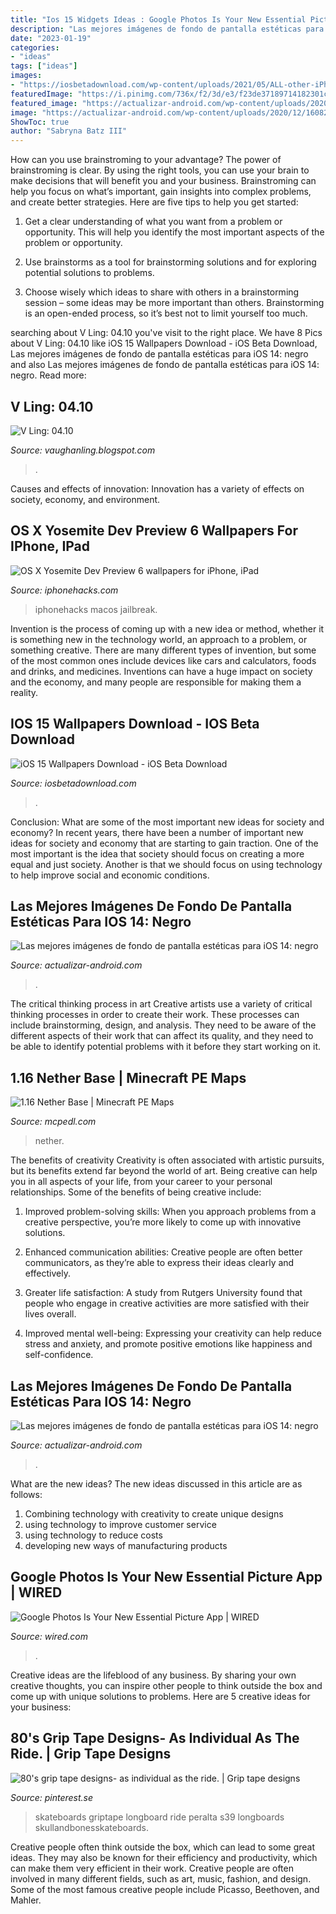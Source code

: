 ```yaml
---
title: "Ios 15 Widgets Ideas : Google Photos Is Your New Essential Picture App"
description: "Las mejores imágenes de fondo de pantalla estéticas para ios 14: negro"
date: "2023-01-19"
categories:
- "ideas"
tags: ["ideas"]
images:
- "https://iosbetadownload.com/wp-content/uploads/2021/05/ALL-other-iPhone-576x1024.jpg"
featuredImage: "https://i.pinimg.com/736x/f2/3d/e3/f23de37189714182301c8041241ccb57--skateboard-design-skateboard-art.jpg"
featured_image: "https://actualizar-android.com/wp-content/uploads/2020/12/1608258770_630_Las-mejores-imagenes-de-fondo-de-pantalla-esteticas-para-iOS.jpg"
image: "https://actualizar-android.com/wp-content/uploads/2020/12/1608258832_86_Las-mejores-imagenes-de-fondo-de-pantalla-esteticas-para-iOS.jpg"
ShowToc: true
author: "Sabryna Batz III"
---
```



How can you use brainstroming to your advantage?
The power of brainstroming is clear. By using the right tools, you can use your brain to make decisions that will benefit you and your business. Brainstroming can help you focus on what’s important, gain insights into complex problems, and create better strategies. Here are five tips to help you get started: 
1. Get a clear understanding of what you want from a problem or opportunity. This will help you identify the most important aspects of the problem or opportunity. 

2. Use brainstorms as a tool for brainstorming solutions and for exploring potential solutions to problems. 

3. Choose wisely which ideas to share with others in a brainstorming session – some ideas may be more important than others. Brainstorming is an open-ended process, so it’s best not to limit yourself too much.

	

		
searching about V Ling: 04.10 you've visit to the right place. We have 8 Pics about V Ling: 04.10 like iOS 15 Wallpapers Download - iOS Beta Download, Las mejores imágenes de fondo de pantalla estéticas para iOS 14: negro and also Las mejores imágenes de fondo de pantalla estéticas para iOS 14: negro. Read more:
		
    
## V Ling: 04.10

<img loading=lazy src="http://2.bp.blogspot.com/_annTPGBcsB4/S8FctTNRqRI/AAAAAAAADTA/3hkZB55forY/s400/a08.jpg" onerror="this.onerror=null;this.src='https://tse4.mm.bing.net/th?id=OIP.tKUyOJaDbW6uj65vCOqyjQAAAA&amp;pid=15.1';" alt="V Ling: 04.10">

_Source: vaughanling.blogspot.com_

>. 

	

Causes and effects of innovation:
Innovation has a variety of effects on society, economy, and environment.

    
## OS X Yosemite Dev Preview 6 Wallpapers For IPhone, IPad

<img loading=lazy src="https://www.iphonehacks.com/wp-content/uploads/2014/08/Yosemite-4-22-1024x1024.jpg" onerror="this.onerror=null;this.src='https://tse2.mm.bing.net/th?id=OIP.vRXFVJ802gt1IT1nTOu23wHaHa&amp;pid=15.1';" alt="OS X Yosemite Dev Preview 6 wallpapers for iPhone, iPad">

_Source: iphonehacks.com_

>iphonehacks macos jailbreak. 

	

Invention is the process of coming up with a new idea or method, whether it is something new in the technology world, an approach to a problem, or something creative. There are many different types of invention, but some of the most common ones include devices like cars and calculators, foods and drinks, and medicines. Inventions can have a huge impact on society and the economy, and many people are responsible for making them a reality.

    
## IOS 15 Wallpapers Download - IOS Beta Download

<img loading=lazy src="https://iosbetadownload.com/wp-content/uploads/2021/05/ALL-other-iPhone-576x1024.jpg" onerror="this.onerror=null;this.src='https://tse1.mm.bing.net/th?id=OIP.F79Rq9E6b_ftemcNGMwCQgHaNK&amp;pid=15.1';" alt="iOS 15 Wallpapers Download - iOS Beta Download">

_Source: iosbetadownload.com_

>. 

	

Conclusion: What are some of the most important new ideas for society and economy?
In recent years, there have been a number of important new ideas for society and economy that are starting to gain traction. One of the most important is the idea that society should focus on creating a more equal and just society. Another is that we should focus on using technology to help improve social and economic conditions.

    
## Las Mejores Imágenes De Fondo De Pantalla Estéticas Para IOS 14: Negro

<img loading=lazy src="https://actualizar-android.com/wp-content/uploads/2020/12/1608258770_630_Las-mejores-imagenes-de-fondo-de-pantalla-esteticas-para-iOS.jpg" onerror="this.onerror=null;this.src='https://tse3.mm.bing.net/th?id=OIP.vi5ylX701N8R-tDtYr3eFQHaMz&amp;pid=15.1';" alt="Las mejores imágenes de fondo de pantalla estéticas para iOS 14: negro">

_Source: actualizar-android.com_

>. 

	

The critical thinking process in art
Creative artists use a variety of critical thinking processes in order to create their work. These processes can include brainstorming, design, and analysis. They need to be aware of the different aspects of their work that can affect its quality, and they need to be able to identify potential problems with it before they start working on it.

    
## 1.16 Nether Base | Minecraft PE Maps

<img loading=lazy src="https://my.mcpedl.com/storage/worlds/9789/images/116-nether-base_3.png" onerror="this.onerror=null;this.src='https://tse4.mm.bing.net/th?id=OIP.9nNy2ChhQ2TiJPotPvIeMwHaD8&amp;pid=15.1';" alt="1.16 Nether Base | Minecraft PE Maps">

_Source: mcpedl.com_

>nether. 

	

The benefits of creativity
Creativity is often associated with artistic pursuits, but its benefits extend far beyond the world of art. Being creative can help you in all aspects of your life, from your career to your personal relationships.
Some of the benefits of being creative include:

1. Improved problem-solving skills: When you approach problems from a creative perspective, you’re more likely to come up with innovative solutions.

2. Enhanced communication abilities: Creative people are often better communicators, as they’re able to express their ideas clearly and effectively.

3. Greater life satisfaction: A study from Rutgers University found that people who engage in creative activities are more satisfied with their lives overall.

4. Improved mental well-being: Expressing your creativity can help reduce stress and anxiety, and promote positive emotions like happiness and self-confidence.

    
## Las Mejores Imágenes De Fondo De Pantalla Estéticas Para IOS 14: Negro

<img loading=lazy src="https://actualizar-android.com/wp-content/uploads/2020/12/1608258832_86_Las-mejores-imagenes-de-fondo-de-pantalla-esteticas-para-iOS.jpg" onerror="this.onerror=null;this.src='https://tse3.mm.bing.net/th?id=OIP.mSw9ohb--2ERcxqyMTLHYwHaNK&amp;pid=15.1';" alt="Las mejores imágenes de fondo de pantalla estéticas para iOS 14: negro">

_Source: actualizar-android.com_

>. 

	

What are the new ideas?
The new ideas discussed in this article are as follows:
1. Combining technology with creativity to create unique designs 
2. using technology to improve customer service 
3. using technology to reduce costs 
4. developing new ways of manufacturing products 

    
## Google Photos Is Your New Essential Picture App | WIRED

<img loading=lazy src="https://media.wired.com/photos/5909592976f462691f012a34/191:100/pass/google-photos-ft.jpg" onerror="this.onerror=null;this.src='https://tse2.mm.bing.net/th?id=OIP.7IfIlcjiN7k9LG6nGWzQMQHaD4&amp;pid=15.1';" alt="Google Photos Is Your New Essential Picture App | WIRED">

_Source: wired.com_

>. 

	

Creative ideas are the lifeblood of any business. By sharing your own creative thoughts, you can inspire other people to think outside the box and come up with unique solutions to problems. Here are 5 creative ideas for your business: 

    
## 80&#039;s Grip Tape Designs- As Individual As The Ride. | Grip Tape Designs

<img loading=lazy src="https://i.pinimg.com/736x/f2/3d/e3/f23de37189714182301c8041241ccb57--skateboard-design-skateboard-art.jpg" onerror="this.onerror=null;this.src='https://tse3.mm.bing.net/th?id=OIP.wzHvnMwlxLYaC1sgPwkV4gHaJ7&amp;pid=15.1';" alt="80&#039;s grip tape designs- as individual as the ride. | Grip tape designs">

_Source: pinterest.se_

>skateboards griptape longboard ride peralta s39 longboards skullandbonesskateboards. 

	

Creative people often think outside the box, which can lead to some great ideas. They may also be known for their efficiency and productivity, which can make them very efficient in their work. Creative people are often involved in many different fields, such as art, music, fashion, and design. Some of the most famous creative people include Picasso, Beethoven, and Mahler.

